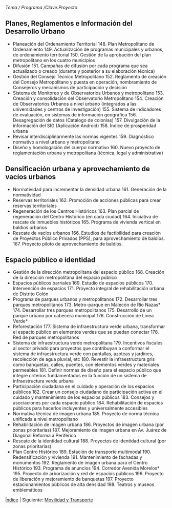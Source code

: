 
_Tema / Programa /Clave.Proyecto_

## Planes, Reglamentos e Información del Desarrollo Urbano

* Planeación del Ordenamiento Territorial
    148. Plan Metropolitano de Ordenamiento
    149. Actualización de programas municipales y urbanos, de ordenamiento territorial
    150. Gestión de la aprobación del plan metropolitano en los cuatro municipios
* Difusión
    151. Campañas de difusión por cada programa que sea actualizado o creado (durante y posterior a su elaboración técnica)
* Gestión del Consejo Técnico Metropolitano
    152. Reglamento de creación del Consejo Metropolitano y puesta en operación, nombramiento de Consejeros y mecanismos de participación y decisión
* Sistema de Monitoreo y de Observatorios Urbanos y metropolitano
    153. Creación y consolidación del Observatorio Metropolitano
    154. Creación de Observatorios Urbanos a nivel urbano (integrados a las universidades y centros de investigación)
    155. Sistema de indicadores de evaluación, en sistemas de información geográfica
    156. Desagregación de datos (Catalogo de colonias)
    157. Divulgación de la información del SIG (Aplicación Android)
    158. Índice de prosperidad urbana
* Revisar interdisciplinarmente las normas vigentes
    159. Diagnóstico normativo a nivel urbano y metropolitano
* Diseño y homologación del cuerpo normativo
    160. Nuevo proyecto de reglamentación urbana y metropolitana (técnica, legal y administrativa)

## Densificación  urbana y aprovechamiento de vacíos urbanos

* Normatividad para incrementar la densidad urbana
    161. Generación de la normatividad
* Reservas territoriales
    162. Promoción de acciones públicas para crear reservas territoriales
* Regeneración de los Centros Históricos
    163. Plan parcial de regeneración del Centro Histórico (en cada ciudad)
    164. Iniciativa de rescate de inmuebles históricos
    165. Programa de vivienda vertical en baldíos urbanos
* Rescate de vacíos urbanos
    166. Estudios de factibilidad para creación de Proyectos Público Privados (PPS), para aprovechamiento de baldíos.
    167. Proyecto piloto de aprovechamiento de baldíos.

## Espacio público e identidad

* Gestión de la dirección metropolitana del espacio público
    168. Creación de la dirección metropolitana del espacio público
* Espacios públicos barriales
    169. Estudio de espacios públicos
    170. Intervención de espacios
    171. Proyecto integral de rehabilitación urbana de Distrito Colón
* Programa de parques urbanos y metropolitanos
    172. Desarrollar tres parques metropolitanos
    173. Metro-parque en Malecón de Río Nazas*
    174. Desarrollar tres parques metropolitanos
    175. Desarrollo de un parque urbano por cabecera municipal
    176. Construcción de Línea Verde*
* Reforestación
    177. Sistema de infraestructura verde urbana, transformar el espacio público en elementos verdes que se puedan conectar
    178. Red de parques metropolitanos
* Sistema de infraestructura verde metropolitana
    179. Incentivos fiscales al sector privado para proyectos que contribuyan a conformar el sistema de infraestructura verde con pantallas, azoteas y jardines, recolección de agua pluvial, etc
    180. Revestir la infraestructura gris como banquetas, calles, puentes, con elementos verdes y materiales permeables
    181. Definir normas de diseño para el espacio público que integre criterios fundamentados en la función de un sistema de infraestructura verde urbana
* Participación ciudadana en el cuidado y operación de los espacios públicos
    182. Crear un consejo ciudadano de participación activa en el cuidado y mantenimiento de los espacios públicos
    183. Consejos y asociaciones por cada espacio público
    184. Rehabilitación de espacios públicos para hacerlos incluyentes y universalmente accesibles
* Normativa técnica de imagen urbana
    185. Proyecto de norma técnica unificada a nivel metropolitano
* Rehabilitación de imagen urbana
    186. Proyectos de imagen urbana (por zonas prioritarias)
    187. Mejoramiento de imagen urbana en Av. Juárez de Diagonal Reforma a Periférico
* Rescate de la identidad cultural
    188. Proyectos de identidad cultural (por zonas prioritarias)
* Plan Centro Histórico
    189. Estación de transporte multimodal
    190. Redensificación y vivienda
    191. Mantenimiento de fachadas y monumentos
    192. Reglamento de imagen urbana para el Centro Histórico
    193. Programa de anuncios
    194. Corredor Avenida Morelos*
    195. Proyecto de arborización y red de espacios públicos
    196. Proyecto de liberación y mejoramiento de banquetas
    197. Proyecto estacionamientos públicos de alta densidad
    198. Teatros y museos emblemáticos

[Índice](indice.html) | Siguiente: [Movilidad y Transporte](cartera-proyectos-movilidad-transporte.html)
